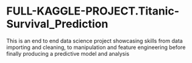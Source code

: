 # FULL-KAGGLE-PROJECT.Titanic-Survival_Prediction
This is an end to end data science project showcasing skills from data importing and cleaning, to manipulation and feature engineering before finally producing a predictive model and analysis
